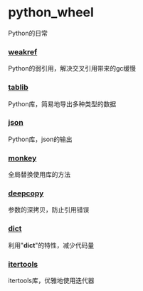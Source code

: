 # python_wheel
Python的日常

### [weakref](./weakref/weakref_test.py)
Python的弱引用，解决交叉引用带来的gc缓慢

### [tablib](./tablib/tablib_test.py)
Python库，简易地导出多种类型的数据

### [json](./json/json_test.py)
Python库，json的输出

### [monkey](./monkey/monkey_test.py)
全局替换使用库的方法

### [deepcopy](./deepcopy/deepcopy_test.py)
参数的深拷贝，防止引用错误

### [dict](./dict/dict_test.py)
利用"__dict__"的特性，减少代码量

### [itertools](./itertools./itertools_test.py)
itertools库，优雅地使用迭代器
